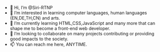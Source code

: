 - 👋 Hi, I’m @Siri-RTNP
- 👀 I’m interested in learning computer languages, human languages (EN,DE,TH,CN) and arts.
- 🌱 I’m currently learning HTML,CSS,JavaScript and many more that can shape me to become a front-end web developer.
- 💞️ I’m looking to collaborate on many projects contributing or providing good impacts to the society.
- 📫 You can reach me here, ANYTIME. 

<!---
Siri-RTNP/Siri-RTNP is a ✨ special ✨ repository because its `README.md` (this file) appears on your GitHub profile.
You can click the Preview link to take a look at your changes.
--->
